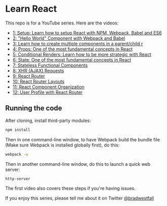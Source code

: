 # Learn React

This repo is for a YouTube series. Here are the videos:

- [1: Setup: Learn how to setup React with NPM, Webpack, Babel and ES6 ](https://youtu.be/ZkSV5IUqHMM?list=PLMve8qV_h5E8YuaoKG34145IuLRatslPU)
- [2: "Hello World" Component with Webpack and Babel ](https://youtu.be/ZRHfZqN6pBY?list=PLMve8qV_h5E8YuaoKG34145IuLRatslPU)
- [3: Learn how to create multiple components in a parent/child r](https://youtu.be/psxeb0z2KbU?list=PLMve8qV_h5E8YuaoKG34145IuLRatslPU)
- [4: Props: One of the most fundamental concepts in React](https://youtu.be/cBYi5Ypr5W0?list=PLMve8qV_h5E8YuaoKG34145IuLRatslPU)
- [5: Conditional Renders: Learn how to be more strategic with React](https://youtu.be/4xgiysCSIWo?list=PLMve8qV_h5E8YuaoKG34145IuLRatslPU)
- [6: State: One of the most fundamental concepts in React](https://youtu.be/BGNrTE0ZN3A?list=PLMve8qV_h5E8YuaoKG34145IuLRatslPU)
- [7: Stateless Functional Components](https://youtu.be/but2AvPtLkc?list=PLMve8qV_h5E8YuaoKG34145IuLRatslPU)
- [8: XHR (AJAX) Requests ](https://youtu.be/A2-u0KnyxWs?list=PLMve8qV_h5E8YuaoKG34145IuLRatslPU)
- [9: React Router](https://youtu.be/y-Rc5R6snPM?list=PLMve8qV_h5E8YuaoKG34145IuLRatslPU)
- [10: React Router Layouts](https://youtu.be/iaYxvJZh5Jw?list=PLMve8qV_h5E8YuaoKG34145IuLRatslPU)
- [11: React Component Organization ](https://youtu.be/OH2rSN9hWuI?list=PLMve8qV_h5E8YuaoKG34145IuLRatslPU)
- [12: User Profile with React Router](https://youtu.be/zm3WE1mguqs?list=PLMve8qV_h5E8YuaoKG34145IuLRatslPU)

## Running the code

After cloning, install third-party modules:

```sh
npm install
```

Then in one command-line window, to have Webpack build the bundle file (Make sure Webpack is installed globally first), do this:

```sh
webpack -w
```

Then in another command-line window, do this to launch a quick web server:

```sh
http-server
```

The first video also covers these steps if you're having issues.

If you enjoy this series, please tell me about it on Twitter [@bradwestfall](http://twitter.com/bradwestfall)
